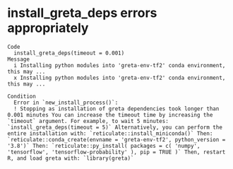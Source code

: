 # install_greta_deps errors appropriately

    Code
      install_greta_deps(timeout = 0.001)
    Message
      i Installing python modules into 'greta-env-tf2' conda environment, this may ...
      x Installing python modules into 'greta-env-tf2' conda environment, this may ...
      
    Condition
      Error in `new_install_process()`:
      ! Stopping as installation of greta dependencies took longer than 0.001 minutes You can increase the timeout time by increasing the `timeout` argument. For example, to wait 5 minutes: `install_greta_deps(timeout = 5)` Alternatively, you can perform the entire installation with: `reticulate::install_miniconda()` Then: `reticulate::conda_create(envname = 'greta-env-tf2', python_version = '3.8')` Then: `reticulate::py_install( packages = c( 'numpy', 'tensorflow', 'tensorflow-probability' ), pip = TRUE )` Then, restart R, and load greta with: `library(greta)`

